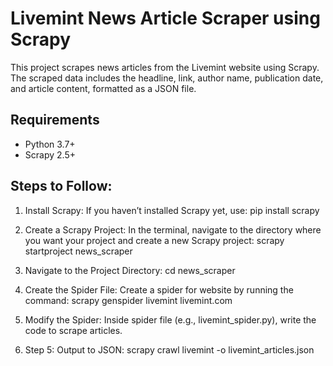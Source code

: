 # Livemint News Article Scraper using Scrapy

This project scrapes news articles from the Livemint website using Scrapy. The scraped data includes the headline, link, author name, publication date, and article content, formatted as a JSON file.

## Requirements

- Python 3.7+
- Scrapy 2.5+

## Steps to Follow:

1. Install Scrapy: If you haven’t installed Scrapy yet, use:
   pip install scrapy

2. Create a Scrapy Project: In the terminal, navigate to the directory where you want your project and create a new Scrapy project:
   scrapy startproject news_scraper
   
4. Navigate to the Project Directory:
   cd news_scraper

5. Create the Spider File: Create a spider for website by running the command:
   scrapy genspider livemint livemint.com
6. Modify the Spider: Inside spider file (e.g., livemint_spider.py), write the code to scrape articles.
7. Step 5: Output to JSON:
   scrapy crawl livemint -o livemint_articles.json


